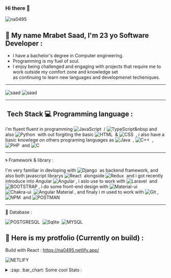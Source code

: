 ### Hi there :wave: 

<p align="left"> <img src="https://komarev.com/ghpvc/?username=na0495&label=Profile%20views&color=0e75b6&style=flat" alt="na0495" /> </p>

## :boy: My name Mrabet Saad, I'm 23 yo Software Developer :
- I have a bachelor's degree in Computer engineering.
- Programming is my fuel of soul.
- I enjoy being challenged and engaging with projects that require me to work outside my comfort zone and knowledge set <br>
  as continuing to learn new languages and developmenet techeniques.
  
<hr>

<img align="center" src="https://github-readme-stats.vercel.app/api?username=na0495&count_private=true&theme=react" alt="saad" />
<img align="center" src="https://github-readme-streak-stats.herokuapp.com/?user=na0495&" alt="saad" />

<hr>

##  &nbsp;Tech Stack :computer: Programming language :
i'm fluent fluent in programming ![JavaScript](https://img.shields.io/badge/JavaScript-F7DF1E?style=plastic&logo=javascript&logoColor=black)&nbsp; / ![TypeScript](https://img.shields.io/badge/TypeScript-F7DF1E?style=plastic&logo=typescript&logoColor=blue)&nbsp and also ![Python](https://img.shields.io/badge/Python-3776AB?style=plastic&logo=python&logoColor=white)&nbsp; with out forgiting the basic ![HTML](https://img.shields.io/badge/HTML5-E34F26?style=plastic&logo=html5&logoColor=white)&nbsp; & ![CSS](https://img.shields.io/badge/CSS3-1572B6?style=plastic&logo=css3&logoColor=white)&nbsp; , i also have a basic knowlege on others programing languages as ![Java](https://img.shields.io/badge/Java-ED8B00?style=plastic&logo=java&logoColor=white)&nbsp; , ![C++](https://img.shields.io/badge/C%2B%2B-00599C?style=plastic&logo=c%2B%2B&logoColor=white)&nbsp; , ![PHP](https://img.shields.io/badge/PHP-777BB4?style=plastic&logo=php&logoColor=white)&nbsp; and ![C](https://img.shields.io/badge/C-00599C?style=plastic&logo=c&logoColor=white)&nbsp;

<hr>

:cyclone: Framework & library :

I'm very familiar in devloping with ![Django](https://img.shields.io/badge/Django-092E20?style=plastic&logo=django&logoColor=white)&nbsp; as backend framework, and also both javascript librarys ![React](https://img.shields.io/badge/React-20232A?style=plastic&logo=react&logoColor=61DAFB)&nbsp; alongside ![Redux](https://img.shields.io/badge/Redux-593D88?style=plastic&logo=redux&logoColor=white)&nbsp; and i got recently introduce into Angular ![Angular](https://img.shields.io/badge/Angular-20232A?style=plastic&logo=react&logoColor=red)&nbsp;, i aslo use to work with ![Laravel](https://img.shields.io/badge/Laravel-FF2D20?style=plastic&logo=laravel&logoColor=white)&nbsp;
and ![BOOTSTRAP](https://img.shields.io/badge/Bootstrap-563D7C?style=plastic&logo=bootstrap&logoColor=white)&nbsp;, i do some front-end design with ![Material-ui](https://img.shields.io/badge/Material--UI-0081CB?style=plastic&logo=material-ui&logoColor=white)&nbsp; ![Chakra-ui](https://img.shields.io/badge/Chakra--UI-319795?style=plastic&logo=chakra-ui&logoColor=white)&nbsp; ![Angular Material](https://img.shields.io/badge/Angular--Material-319795?style=plastic&logo=angular-material&logoColor=white)&nbsp;, and finaly i m used to work with ![Git](https://img.shields.io/badge/Git-F05032?style=plastic&logo=git&logoColor=white)&nbsp;, ![NPM](https://img.shields.io/badge/npm-CB3837?style=plastic&logo=npm&logoColor=white)&nbsp; and ![POSTMAN](https://img.shields.io/badge/Postman-FF6C37?style=plastic&logo=Postman&logoColor=white)&nbsp;

<hr>

:floppy_disk: Database :

![POSTGRESQL](https://img.shields.io/badge/PostgreSQL-316192?style=plastic&logo=postgresql&logoColor=white)&nbsp;
![Sqlite](https://img.shields.io/badge/SQLite-07405E?style=plastic&logo=sqlite&logoColor=white)&nbsp;
![MYSQL](https://img.shields.io/badge/MySQL-00000F?style=plastic&logo=mysql&logoColor=white)&nbsp;

## :bookmark_tabs: Here is my protfolio (Currently on build) :
Build with React :
https://na0495.netlify.app/
<br>
<!-- deploy with ! <br> -->
![NETLIFY](https://img.shields.io/badge/Netlify-00C7B7?style=plastic&logo=netlify&logoColor=white)&nbsp;


<details>
  <summary>:zap: :bar_chart: Some cool Stats :</summary>

  [![na0495's wakatime stats](https://github-readme-stats.vercel.app/api/wakatime?username=na0495&3&layout=compact)](https://github.com/na0495/github-readme-stats)

</details>
<!-- 
<p><img style="border: 1px solid #ddd; border-radius: 4px; padding: 5px; width: 150px; display: flex; align-item: center; height: 75px" align="center" src="https://github-readme-stats.vercel.app/api/wakatime?username=na0495&3&layout=compact" alt="saad" /></p> -->



<!-- #### Github Commit Stats :
![na0495's GitHub stats](https://github-readme-stats.vercel.app/api?username=na0495&show_icons=true&theme=radical&count_private=true) -->

<!-- ### 🤝🏻 &nbsp; My media 

![Discord](https://img.shields.io/badge/Discord-7289DA?style=for-the-badge&logo=discord&logoColor=white)&nbsp; : Egon#6993 -->

